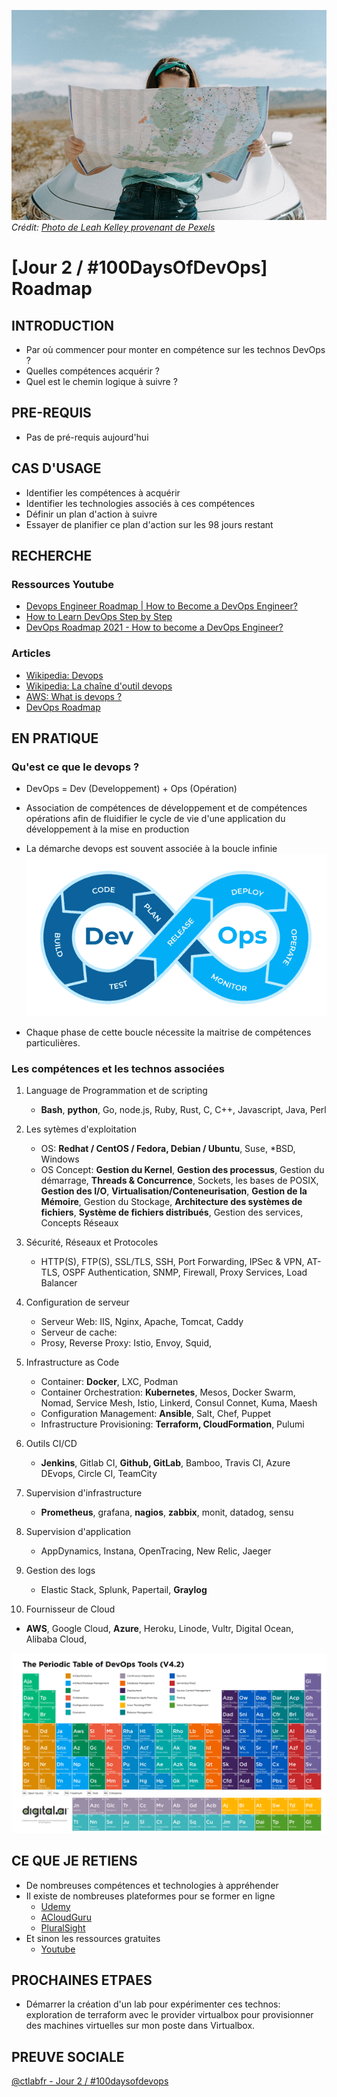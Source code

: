 ![Photo de Leah Kelley provenant de Pexels](medias/pexels-leah-kelley-3935702.png)
*Crédit: [Photo de Leah Kelley provenant de Pexels](https://www.pexels.com/fr-fr/photo/femme-regardant-la-carte-3935702)*

# [Jour 2 / #100DaysOfDevOps] Roadmap

## INTRODUCTION

- Par où commencer pour monter en compétence sur les technos DevOps ?
- Quelles compétences acquérir ?
- Quel est le chemin logique à suivre ?


## PRE-REQUIS

- Pas de pré-requis aujourd'hui

## CAS D'USAGE

- Identifier les compétences à acquérir
- Identifier les technologies associés à ces compétences
- Définir un plan d'action à suivre
- Essayer de planifier ce plan d'action sur les 98 jours restant

## RECHERCHE

### Ressources Youtube
- [Devops Engineer Roadmap | How to Become a DevOps Engineer?](https://www.youtube.com/watch?v=7wmEoY3hTms)
- [How to Learn DevOps Step by Step](https://www.youtube.com/watch?v=jI77-5MzBZU&t=1021s)
- [DevOps Roadmap 2021 - How to become a DevOps Engineer?](https://www.youtube.com/watch?v=9pZ2xmsSDdo)

### Articles
- [Wikipedia: Devops](https://fr.wikipedia.org/wiki/Devops)
- [Wikipedia: La chaîne d'outil devops](https://fr.wikipedia.org/wiki/Cha%C3%AEne_d%27outils_Devops)
- [AWS: What is devops ?](https://aws.amazon.com/fr/devops/what-is-devops/)
- [DevOps Roadmap](https://roadmap.sh/devops)



## EN PRATIQUE

### Qu'est ce que le devops ?

- DevOps = Dev (Developpement) + Ops (Opération)

- Association de compétences de développement et de compétences opérations afin de fluidifier le cycle de vie d'une application du développement à la mise en production

- La démarche devops est souvent associée à la boucle infinie 
![Devops boule infinie](medias/devops_infinite_cycle.png)

- Chaque phase de cette boucle nécessite la maitrise de compétences particulières.

### Les compétences et les technos associées

1. Language de Programmation et de scripting
    - **Bash**, **python**, Go, node.js, Ruby, Rust, C, C++, Javascript, Java, Perl

2. Les sytèmes d'exploitation
    - OS: **Redhat / CentOS / Fedora, Debian / Ubuntu**, Suse, *BSD, Windows
    - OS Concept: **Gestion du Kernel**, **Gestion des processus**, Gestion du démarrage, **Threads & Concurrence**, Sockets, les bases de POSIX, **Gestion des I/O**, **Virtualisation/Conteneurisation**, **Gestion de la Mémoire**, Gestion du Stockage, **Architecture des systèmes de fichiers**, **Système de fichiers distribués**, Gestion des services, Concepts Réseaux

3. Sécurité, Réseaux et Protocoles
    - HTTP(S), FTP(S), SSL/TLS, SSH, Port Forwarding, IPSec & VPN, AT-TLS, OSPF Authentication, SNMP, Firewall, Proxy Services, Load Balancer

4. Configuration de serveur
    - Serveur Web: IIS, Nginx, Apache, Tomcat, Caddy
    - Serveur de cache: 
    - Prosy, Reverse Proxy: Istio, Envoy, Squid,  

5. Infrastructure as Code
    - Container: **Docker**, LXC, Podman
    - Container Orchestration: **Kubernetes**, Mesos, Docker Swarm, Nomad, Service Mesh, Istio, Linkerd, Consul Connet, Kuma, Maesh
    - Configuration Management: **Ansible**, Salt, Chef, Puppet
    - Infrastructure Provisioning: **Terraform, CloudFormation**, Pulumi

6. Outils CI/CD 
    - **Jenkins**, Gitlab CI, **Github, GitLab**, Bamboo, Travis CI, Azure DEvops, Circle CI, TeamCity

7. Supervision d'infrastructure
    - **Prometheus**, grafana, **nagios**, **zabbix**, monit, datadog, sensu

8. Supervision d'application
    - AppDynamics, Instana, OpenTracing, New Relic, Jaeger

9. Gestion des logs
    - Elastic Stack, Splunk, Papertail, **Graylog**

10. Fournisseur de Cloud
- **AWS**, Google Cloud, **Azure**, Heroku, Linode, Vultr, Digital Ocean, Alibaba Cloud,

![DevOps Periodic Table](medias/devops_periodic_table.png)


## CE QUE JE RETIENS

- De nombreuses compétences et technologies à appréhender
- Il existe de nombreuses plateformes pour se former en ligne
    - [Udemy]()
    - [ACloudGuru]()
    - [PluralSight]()
- Et sinon les ressources gratuites 
    - [Youtube]()

## PROCHAINES ETPAES

- Démarrer la création d'un lab pour expérimenter ces technos: exploration de terraform avec le provider virtualbox pour provisionner des machines virtuelles sur mon poste dans Virtualbox.


## PREUVE SOCIALE

[@ctlabfr - Jour 2 / #100daysofdevops](link)

